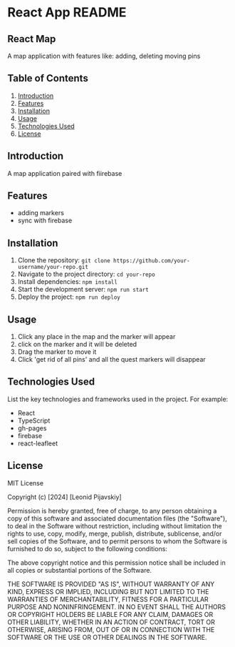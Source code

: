 # React App README

## React Map

A map application with features like: adding, deleting moving pins

## Table of Contents

1. [Introduction](#introduction)
2. [Features](#features)
3. [Installation](#installation)
4. [Usage](#usage)
5. [Technologies Used](#technologies-used)
6. [License](#license)

## Introduction

A map application paired with fiirebase

## Features

- adding markers
- sync with firebase

## Installation

1. Clone the repository: `git clone https://github.com/your-username/your-repo.git`
2. Navigate to the project directory: `cd your-repo`
3. Install dependencies: `npm install`
4. Start the development server: `npm run start`
5. Deploy the project: `npm run deploy`

## Usage

1. Click any place in the map and the marker will appear
2. click on the marker and it will be deleted
3. Drag the marker to move it
4. Click 'get rid of all pins' and all the quest markers will disappear

## Technologies Used

List the key technologies and frameworks used in the project. For example:

- React
- TypeScript
- gh-pages
- firebase
- react-leafleet

## License

MIT License

Copyright (c) [2024] [Leonid Pijavskiy]

Permission is hereby granted, free of charge, to any person obtaining a copy
of this software and associated documentation files (the "Software"), to deal
in the Software without restriction, including without limitation the rights
to use, copy, modify, merge, publish, distribute, sublicense, and/or sell
copies of the Software, and to permit persons to whom the Software is
furnished to do so, subject to the following conditions:

The above copyright notice and this permission notice shall be included in all
copies or substantial portions of the Software.

THE SOFTWARE IS PROVIDED "AS IS", WITHOUT WARRANTY OF ANY KIND, EXPRESS OR
IMPLIED, INCLUDING BUT NOT LIMITED TO THE WARRANTIES OF MERCHANTABILITY,
FITNESS FOR A PARTICULAR PURPOSE AND NONINFRINGEMENT. IN NO EVENT SHALL THE
AUTHORS OR COPYRIGHT HOLDERS BE LIABLE FOR ANY CLAIM, DAMAGES OR OTHER
LIABILITY, WHETHER IN AN ACTION OF CONTRACT, TORT OR OTHERWISE, ARISING FROM,
OUT OF OR IN CONNECTION WITH THE SOFTWARE OR THE USE OR OTHER DEALINGS IN THE
SOFTWARE.
